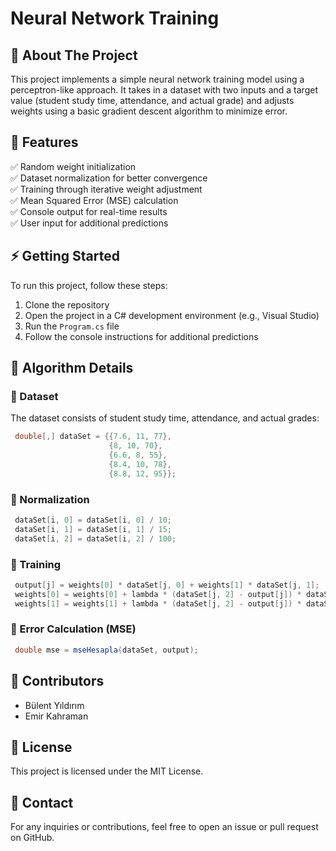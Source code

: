 # Neural Network Training

## 📌 About The Project

This project implements a simple neural network training model using a perceptron-like approach. It takes in a dataset with two inputs and a target value (student study time, attendance, and actual grade) and adjusts weights using a basic gradient descent algorithm to minimize error.

## 🚀 Features

✅ Random weight initialization  
✅ Dataset normalization for better convergence  
✅ Training through iterative weight adjustment  
✅ Mean Squared Error (MSE) calculation  
✅ Console output for real-time results  
✅ User input for additional predictions  

## ⚡ Getting Started

To run this project, follow these steps:

1. Clone the repository  
2. Open the project in a C# development environment (e.g., Visual Studio)  
3. Run the `Program.cs` file  
4. Follow the console instructions for additional predictions  

## 📜 Algorithm Details

### 🔹 Dataset

The dataset consists of student study time, attendance, and actual grades:

```csharp
 double[,] dataSet = {{7.6, 11, 77},
                      {8, 10, 70},
                      {6.6, 8, 55},
                      {8.4, 10, 78},
                      {8.8, 12, 95}};
```

### 🔹 Normalization

```csharp
 dataSet[i, 0] = dataSet[i, 0] / 10;
 dataSet[i, 1] = dataSet[i, 1] / 15;
 dataSet[i, 2] = dataSet[i, 2] / 100;
```

### 🔹 Training

```csharp
 output[j] = weights[0] * dataSet[j, 0] + weights[1] * dataSet[j, 1];
 weights[0] = weights[0] + lambda * (dataSet[j, 2] - output[j]) * dataSet[j, 0];
 weights[1] = weights[1] + lambda * (dataSet[j, 2] - output[j]) * dataSet[j, 1];
```

### 🔹 Error Calculation (MSE)

```csharp
 double mse = mseHesapla(dataSet, output);
```

## 👥 Contributors

- Bülent Yıldırım
- Emir Kahraman

## 📄 License

This project is licensed under the MIT License.

## 📩 Contact

For any inquiries or contributions, feel free to open an issue or pull request on GitHub.
